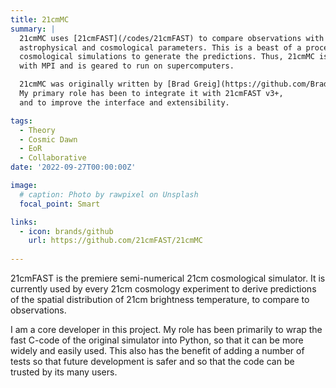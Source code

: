 ```yaml
---
title: 21cmMC
summary: |
  21cmMC uses [21cmFAST](/codes/21cmFAST) to compare observations with theory, and predict 
  astrophysical and cosmological parameters. This is a beast of a process, since it must run thousands of 
  cosmological simulations to generate the predictions. Thus, 21cmMC is highly parallelized 
  with MPI and is geared to run on supercomputers.

  21cmMC was originally written by [Brad Greig](https://github.com/BradGreig).
  My primary role has been to integrate it with 21cmFAST v3+,
  and to improve the interface and extensibility.

tags:
  - Theory
  - Cosmic Dawn
  - EoR
  - Collaborative
date: '2022-09-27T00:00:00Z'

image:
  # caption: Photo by rawpixel on Unsplash
  focal_point: Smart

links:
  - icon: brands/github
    url: https://github.com/21cmFAST/21cmMC
  
---
```



21cmFAST is the premiere semi-numerical 21cm cosmological simulator. It is currently 
used by every 21cm cosmology experiment to derive predictions of the spatial distribution 
of 21cm brightness temperature, to compare to observations.

I am a core developer in this project. My role has been primarily to wrap the fast C-code 
of the original simulator into Python, so that it can be more widely 
and easily used. This also has the benefit of adding a number of tests so that future
development is safer and so that the code can be trusted by its many users.
